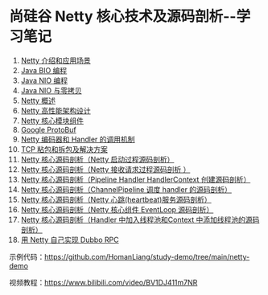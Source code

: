 # 尚硅谷 Netty 核心技术及源码剖析--学习笔记

1. [Netty 介绍和应用场景](https://github.com/HomanLiang/study-demo/blob/main/netty-demo/document/chapter1.md)
2. [Java BIO 编程]( https://github.com/HomanLiang/study-demo/blob/main/netty-demo/document/chapter2.md )
3. [Java NIO 编程]( https://github.com/HomanLiang/study-demo/blob/main/netty-demo/document/chapter3.md )
4. [Java NIO 与零拷贝]( https://github.com/HomanLiang/study-demo/blob/main/netty-demo/document/chapter4.md )
5. [Netty 概述]( https://github.com/HomanLiang/study-demo/blob/main/netty-demo/document/chapter5.md )
6. [Netty 高性能架构设计]( https://github.com/HomanLiang/study-demo/blob/main/netty-demo/document/chapter6.md )
7. [Netty 核心模块组件]( https://github.com/HomanLiang/study-demo/blob/main/netty-demo/document/chapter7.md )
8. [Google ProtoBuf]( https://github.com/HomanLiang/study-demo/blob/main/netty-demo/document/chapter8.md )
9. [Netty 编码器和 Handler 的调用机制]( https://github.com/HomanLiang/study-demo/blob/main/netty-demo/document/chapter9.md )
10. [TCP 粘包和拆包及解决方案]( https://github.com/HomanLiang/study-demo/blob/main/netty-demo/document/chapter10.md )
11. [Netty 核心源码剖析（Netty 启动过程源码剖析）]( https://github.com/HomanLiang/study-demo/blob/main/netty-demo/document/chapter11.md )
12. [Netty 核心源码剖析（Netty 接收请求过程源码剖析 ）]( https://github.com/HomanLiang/study-demo/blob/main/netty-demo/document/chapter12.md )
13. [Netty 核心源码剖析（Pipeline Handler HandlerContext 创建源码剖析）]( https://github.com/HomanLiang/study-demo/blob/main/netty-demo/document/chapter13.md )
14. [Netty 核心源码剖析（ChannelPipeline 调度 handler 的源码剖析）]( https://github.com/HomanLiang/study-demo/blob/main/netty-demo/document/chapter14.md )
15. [Netty 核心源码剖析（Netty 心跳(heartbeat)服务源码剖析）]( https://github.com/HomanLiang/study-demo/blob/main/netty-demo/document/chapter15.md )
16. [Netty 核心源码剖析（Netty 核心组件 EventLoop 源码剖析）]( https://github.com/HomanLiang/study-demo/blob/main/netty-demo/document/chapter16.md )
17. [Netty 核心源码剖析（Handler 中加入线程池和Context 中添加线程池的源码剖析）]( https://github.com/HomanLiang/study-demo/blob/main/netty-demo/document/chapter17.md )
18. [用 Netty 自己实现 Dubbo RPC]( https://github.com/HomanLiang/study-demo/blob/main/netty-demo/document/chapter18.md )



示例代码：https://github.com/HomanLiang/study-demo/tree/main/netty-demo

视频教程：https://www.bilibili.com/video/BV1DJ411m7NR